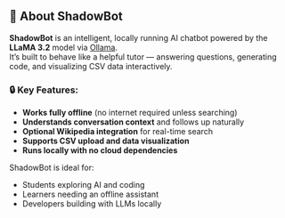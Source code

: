 ## 🧠 About ShadowBot

**ShadowBot** is an intelligent, locally running AI chatbot powered by the **LLaMA 3.2** model via [Ollama](https://ollama.com).  
It’s built to behave like a helpful tutor — answering questions, generating code, and visualizing CSV data interactively.

### 🔒 Key Features:
- **Works fully offline** (no internet required unless searching)
- **Understands conversation context** and follows up naturally
- **Optional Wikipedia integration** for real-time search
- **Supports CSV upload and data visualization**
- **Runs locally with no cloud dependencies**

ShadowBot is ideal for:
- Students exploring AI and coding
- Learners needing an offline assistant
- Developers building with LLMs locally
